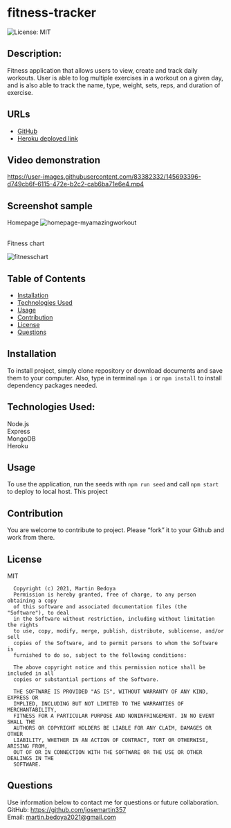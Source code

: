 # fitness-tracker
![License: MIT](https://img.shields.io/apm/l/vim-mode?style=for-the-badge)

## Description:
Fitness application that allows users to view, create and track daily workouts. User is able to log multiple exercises in a workout on a given day, and is also able to track the name, type, weight, sets, reps, and duration of exercise.

## URLs
- [GitHub](https://github.com/josemartin357/fitness-tracker)
- [Heroku deployed link](https://myamazingworkout.herokuapp.com/)


## Video demonstration

https://user-images.githubusercontent.com/83382332/145693396-d749cb6f-6115-472e-b2c2-cab6ba71e6e4.mp4

## Screenshot sample
Homepage
![homepage-myamazingworkout](https://user-images.githubusercontent.com/83382332/145693410-418530e1-2520-448d-a5c8-1f901eb722d6.png)

<br/>
Fitness chart

![fitnesschart](https://user-images.githubusercontent.com/83382332/145693525-5696f1ba-f025-4b0e-bba6-af136f9fb28a.png)


## Table of Contents
* [Installation](#installation)
* [Technologies Used](#builtwith)
* [Usage](#usage)
* [Contribution](#contribution)
* [License](#license)
* [Questions](#questions)

## Installation
To install project, simply clone repository or download documents and save them to your computer. 
Also, type in terminal `npm i` or `npm install` to install dependency packages needed.

## Technologies Used:
Node.js
<br/>
Express
<br/>
MongoDB
<br/>
Heroku

## Usage
To use the application, run the seeds with `npm run seed` and call `npm start` to deploy to local host. This project 

## Contribution
You are welcome to contribute to project. Please “fork” it to your Github and work from there.

## License
MIT

      Copyright (c) 2021, Martin Bedoya
      Permission is hereby granted, free of charge, to any person obtaining a copy
      of this software and associated documentation files (the "Software"), to deal
      in the Software without restriction, including without limitation the rights
      to use, copy, modify, merge, publish, distribute, sublicense, and/or sell
      copies of the Software, and to permit persons to whom the Software is
      furnished to do so, subject to the following conditions:
      
      The above copyright notice and this permission notice shall be included in all
      copies or substantial portions of the Software.
      
      THE SOFTWARE IS PROVIDED "AS IS", WITHOUT WARRANTY OF ANY KIND, EXPRESS OR
      IMPLIED, INCLUDING BUT NOT LIMITED TO THE WARRANTIES OF MERCHANTABILITY,
      FITNESS FOR A PARTICULAR PURPOSE AND NONINFRINGEMENT. IN NO EVENT SHALL THE
      AUTHORS OR COPYRIGHT HOLDERS BE LIABLE FOR ANY CLAIM, DAMAGES OR OTHER
      LIABILITY, WHETHER IN AN ACTION OF CONTRACT, TORT OR OTHERWISE, ARISING FROM,
      OUT OF OR IN CONNECTION WITH THE SOFTWARE OR THE USE OR OTHER DEALINGS IN THE
      SOFTWARE.
      
## Questions
Use information below to contact me for questions or future collaboration.
<br/>
GitHub: https://github.com/josemartin357
<br/>
Email: martin.bedoya2021@gmail.com
